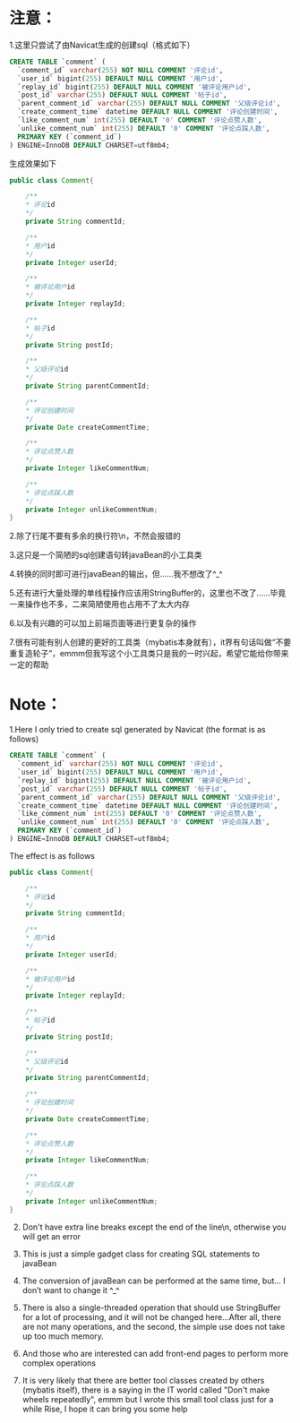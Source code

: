 # 注意：

1.这里只尝试了由Navicat生成的创建sql（格式如下）

```sql
CREATE TABLE `comment` (
  `comment_id` varchar(255) NOT NULL COMMENT '评论id',
  `user_id` bigint(255) DEFAULT NULL COMMENT '用户id',
  `replay_id` bigint(255) DEFAULT NULL COMMENT '被评论用户id',
  `post_id` varchar(255) DEFAULT NULL COMMENT '帖子id',
  `parent_comment_id` varchar(255) DEFAULT NULL COMMENT '父级评论id',
  `create_comment_time` datetime DEFAULT NULL COMMENT '评论创建时间',
  `like_comment_num` int(255) DEFAULT '0' COMMENT '评论点赞人数',
  `unlike_comment_num` int(255) DEFAULT '0' COMMENT '评论点踩人数',
  PRIMARY KEY (`comment_id`)
) ENGINE=InnoDB DEFAULT CHARSET=utf8mb4;
```

生成效果如下

```java
public class Comment{

	/**
	* 评论id
	*/
	private String commentId;

	/**
	* 用户id
	*/
	private Integer userId;

	/**
	* 被评论用户id
	*/
	private Integer replayId;

	/**
	* 帖子id
	*/
	private String postId;

	/**
	* 父级评论id
	*/
	private String parentCommentId;

	/**
	* 评论创建时间
	*/
	private Date createCommentTime;

	/**
	* 评论点赞人数
	*/
	private Integer likeCommentNum;

	/**
	* 评论点踩人数
	*/
	private Integer unlikeCommentNum;
}
```



2.除了行尾不要有多余的换行符\n，不然会报错的

3.这只是一个简陋的sql创建语句转javaBean的小工具类

4.转换的同时即可进行javaBean的输出，但……我不想改了^_^

5.还有进行大量处理的单线程操作应该用StringBuffer的，这里也不改了……毕竟一来操作也不多，二来简陋使用也占用不了太大内存

6.以及有兴趣的可以加上前端页面等进行更复杂的操作

7.很有可能有别人创建的更好的工具类（mybatis本身就有），it界有句话叫做“不要重复造轮子”，emmm但我写这个小工具类只是我的一时兴起，希望它能给你带来一定的帮助





# Note：

1.Here I only tried to create sql generated by Navicat (the format is as follows)

```sql
CREATE TABLE `comment` (
  `comment_id` varchar(255) NOT NULL COMMENT '评论id',
  `user_id` bigint(255) DEFAULT NULL COMMENT '用户id',
  `replay_id` bigint(255) DEFAULT NULL COMMENT '被评论用户id',
  `post_id` varchar(255) DEFAULT NULL COMMENT '帖子id',
  `parent_comment_id` varchar(255) DEFAULT NULL COMMENT '父级评论id',
  `create_comment_time` datetime DEFAULT NULL COMMENT '评论创建时间',
  `like_comment_num` int(255) DEFAULT '0' COMMENT '评论点赞人数',
  `unlike_comment_num` int(255) DEFAULT '0' COMMENT '评论点踩人数',
  PRIMARY KEY (`comment_id`)
) ENGINE=InnoDB DEFAULT CHARSET=utf8mb4;
```

The effect is as follows

```java
public class Comment{

	/**
	* 评论id
	*/
	private String commentId;

	/**
	* 用户id
	*/
	private Integer userId;

	/**
	* 被评论用户id
	*/
	private Integer replayId;

	/**
	* 帖子id
	*/
	private String postId;

	/**
	* 父级评论id
	*/
	private String parentCommentId;

	/**
	* 评论创建时间
	*/
	private Date createCommentTime;

	/**
	* 评论点赞人数
	*/
	private Integer likeCommentNum;

	/**
	* 评论点踩人数
	*/
	private Integer unlikeCommentNum;
}
```

2. Don't have extra line breaks except the end of the line\n, otherwise you will get an error

3. This is just a simple gadget class for creating SQL statements to javaBean

4. The conversion of javaBean can be performed at the same time, but... I don’t want to change it ^_^

5. There is also a single-threaded operation that should use StringBuffer for a lot of processing, and it will not be changed here...After all, there are not many operations, and the second, the simple use does not take up too much memory.

6. And those who are interested can add front-end pages to perform more complex operations

7. It is very likely that there are better tool classes created by others (mybatis itself), there is a saying in the IT world called "Don't make wheels repeatedly", emmm but I wrote this small tool class just for a while Rise, I hope it can bring you some help